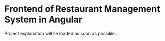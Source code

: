 # Frontend of Restaurant Management System in Angular
Project explanation will be loaded as soon as possible ...